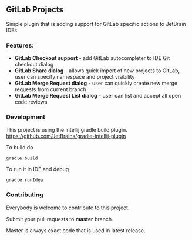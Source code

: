 ## GitLab Projects
Simple plugin that is adding support for GitLab specific actions to JetBrain IDEs

### Features:
* **GitLab Checkout support** - add GitLab autocompleter to IDE Git checkout dialog
* **GitLab Share dialog** - allows quick import of new projects to GitLab, user can specify namespace and project visibility
* **GitLab Merge Request dialog** - user can quickly create new merge requests from current branch
* **GitLab Merge Request List dialog** - user can list and accept all open code reviews

### Development
This project is using the intellij gradle build plugin. 
https://github.com/JetBrains/gradle-intellij-plugin

To build do

`gradle build`

To run it in IDE and debug

`gradle runIdea`


### Contributing
Everybody is welcome to contribute to this project.

Submit your pull requests to **master** branch.

Master is always exact code that is used in latest release.
